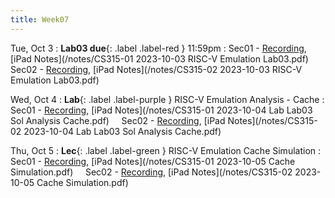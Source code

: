 ```yaml
---
title: Week07
---
```


Tue, Oct 3
: **Lab03 due**{: .label .label-red } 11:59pm
: Sec01 - [Recording](https://usfca.zoom.us/rec/share/euaDX0DmyOxNTKfhBtOaMCrNMjoqBE34sNeHi4PpTJGPw7Omyg71YjpZ-9m-1u7R.gM4XsqEm51n5K21t?startTime=1696345892000),
          [iPad Notes](/notes/CS315-01 2023-10-03 RISC-V Emulation Lab03.pdf)
&nbsp; &nbsp;
Sec02 - [Recording](https://usfca.zoom.us/rec/share/YIUCbyZkZ7Hg3LCDl2_doWfpafzPxYkOpzyAvyIb4qKA4ytIJZBSCyhtA4PHmKpO.squvkU3vLoy22-l5?startTime=1696369622000),
        [iPad Notes](/notes/CS315-02 2023-10-03 RISC-V Emulation Lab03.pdf)

Wed, Oct 4
: **Lab**{: .label .label-purple } RISC-V Emulation Analysis - Cache
: Sec01 - [Recording](https://usfca.zoom.us/rec/share/7d5SZ5a9fgwh6I_o3InjLeknX7gBVGAH2ugPC5h9pKkAofZgI-rImCAzpcF9h87m.jXuW2kLPhRtzefVC?startTime=1696464117000),
          [iPad Notes](/notes/CS315-01 2023-10-04 Lab Lab03 Sol Analysis Cache.pdf)
&nbsp; &nbsp;
Sec02 - [Recording](https://usfca.zoom.us/rec/share/NSKjPdWpNwUXiE6HITyRBOIEcx1E2FFc-JqFKeZTHS1hvit0avO32ux9Ck7JAYMt.QiWAXftDXS4OBNam?startTime=1696469533000),
        [iPad Notes](/notes/CS315-02 2023-10-04 Lab Lab03 Sol Analysis Cache.pdf)

Thu, Oct 5
: **Lec**{: .label .label-green } RISC-V Emulation Cache Simulation
: Sec01 - [Recording](https://usfca.zoom.us/rec/share/MAgBe4_KNzJtRzhcBKgl1ijf-EUXoEzWAQAN-Q3vG4vjML5C_hMk3BrLltLjuaZ_.ufS7GZRpKySqf5Ud?startTime=1696518668000),
          [iPad Notes](/notes/CS315-01 2023-10-05 Cache Simulation.pdf)
&nbsp; &nbsp;
Sec02 - [Recording](https://usfca.zoom.us/rec/share/K29UQLlfeMFQ_TosEXAQ1nwDxMAQbc_JYo0JRvf0ihyhGgHFUPssDYku8AkgPFDF.sym97_enjwDYBm4H?startTime=1696542234000),
        [iPad Notes](/notes/CS315-02 2023-10-05 Cache Simulation.pdf)

